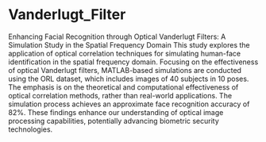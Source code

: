 # Vanderlugt_Filter
Enhancing Facial Recognition through Optical Vanderlugt Filters: A Simulation Study in the Spatial Frequency Domain
This study explores the application of optical correlation techniques for simulating human-face identification in the spatial frequency domain. Focusing on the effectiveness of optical Vanderlugt filters, MATLAB-based simulations are conducted using the ORL dataset, which includes images of 40 subjects in 10 poses. The emphasis is on the theoretical and computational effectiveness of optical correlation methods, rather than real-world applications. The simulation process achieves an approximate face recognition accuracy of 82%. These findings enhance our understanding of optical image processing capabilities, potentially advancing biometric security technologies.
